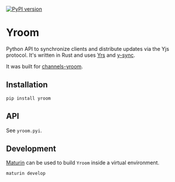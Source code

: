 [![PyPI version](https://badge.fury.io/py/yroom.svg)](https://badge.fury.io/py/yroom)

# Yroom

Python API to synchronize clients and distribute updates via the Yjs protocol. It's written in Rust and uses [Yrs](https://github.com/y-crdt/y-crdt) and [y-sync](https://github.com/y-crdt/y-sync).

It was built for [channels-yroom](https://github.com/stefanw/channels-yroom).

## Installation

```
pip install yroom
```

## API

See `yroom.pyi`.

## Development

[Maturin](https://www.maturin.rs) can be used to build `Yroom` inside a virtual environment.

```
maturin develop
```
